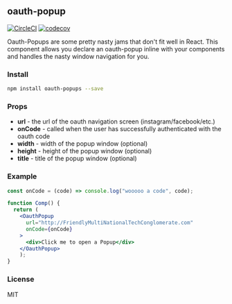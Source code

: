 ## oauth-popup

[![CircleCI](https://circleci.com/gh/Ramshackle-Jamathon/oauth-popup.svg?style=svg)](https://circleci.com/gh/Ramshackle-Jamathon/oauth-popup)
[![codecov](https://codecov.io/gh/Ramshackle-Jamathon/oauth-popup/branch/master/graph/badge.svg?token=BQlEFJDpcl)](https://codecov.io/gh/Ramshackle-Jamathon/oauth-popup)

Oauth-Popups are some pretty nasty jams that don't fit well in React. This component allows you declare an oauth-popup inline with your components and handles the nasty window navigation for you.

### Install

```bash
npm install oauth-popups --save
```

### Props

* **url** - the url of the oauth navigation screen (instagram/facebook/etc.)
* **onCode** - called when the user has successfully authenticated with the oauth code
* **width** - width of the popup window (optional)
* **height** - height of the popup window (optional)
* **title** - title of the popup window (optional)
### Example

```jsx
const onCode = (code) => console.log("wooooo a code", code);

function Comp() {
  return (
    <OauthPopup
      url="http://FriendlyMultiNationalTechConglomerate.com"
      onCode={onCode}
    >
      <div>Click me to open a Popup</div>
    </OauthPopup>
	);
}
```


### License

MIT

